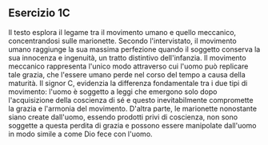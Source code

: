 ## Esercizio 1C
Il testo esplora il legame tra il movimento umano e quello meccanico, concentrandosi sulle marionette. Secondo l'intervistato, il movimento umano raggiunge la sua massima perfezione quando il soggetto conserva la sua innocenza e ingenuità, un tratto distintivo dell'infanzia. Il movimento meccanico rappresenta l'unico modo attraverso cui l'uomo può replicare tale grazia, che l'essere umano perde nel corso del tempo a causa della maturità. Il signor C, evidenzia la differenza fondamentale tra i due tipi di movimento: l'uomo è soggetto a leggi che emergono solo dopo l'acquisizione della coscienza di sé e questo inevitabilmente compromette la grazia e l'armonia del movimento. D'altra parte, le marionette nonostante siano create dall'uomo, essendo prodotti privi di coscienza, non sono soggette a questa perdita di grazia e possono essere manipolate dall'uomo in modo simile a come Dio fece con l'uomo. 